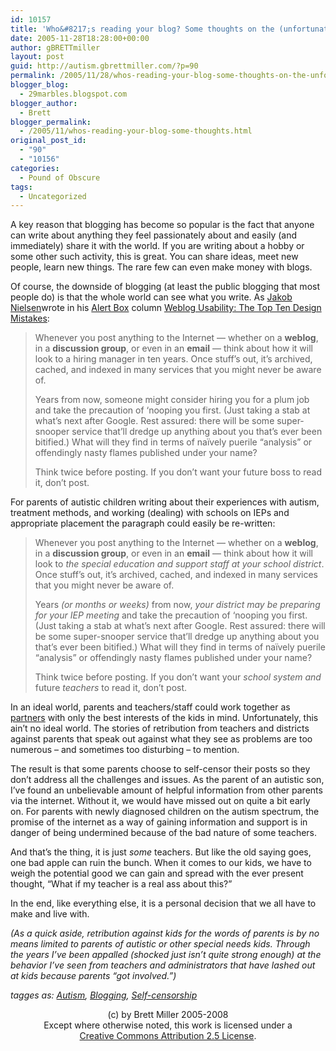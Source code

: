 ```yaml
---
id: 10157
title: 'Who&#8217;s reading your blog? Some thoughts on the (unfortunate) need for self-censorship'
date: 2005-11-28T18:28:00+00:00
author: gBRETTmiller
layout: post
guid: http://autism.gbrettmiller.com/?p=90
permalink: /2005/11/28/whos-reading-your-blog-some-thoughts-on-the-unfortunate-need-for-self-censorship/
blogger_blog:
  - 29marbles.blogspot.com
blogger_author:
  - Brett
blogger_permalink:
  - /2005/11/whos-reading-your-blog-some-thoughts.html
original_post_id:
  - "90"
  - "10156"
categories:
  - Pound of Obscure
tags:
  - Uncategorized
---
```

A key reason that blogging has become so popular is the fact that anyone can write about anything they feel passionately about and easily (and immediately) share it with the world. If you are writing about a hobby or some other such activity, this is great. You can share ideas, meet new people, learn new things. The rare few can even make money with blogs.

Of course, the downside of blogging (at least the public blogging that most people do) is that the whole world can see what you write. As [Jakob Nielsen](http://www.useit.com/)wrote in his [Alert Box](http://www.useit.com/alertbox) column [Weblog Usability: The Top Ten Design Mistakes](http://www.useit.com/alertbox/weblogs.html):

> Whenever you post anything to the Internet &#8212; whether on a <span style="font-weight:bold;">weblog</span>, in a <span style="font-weight:bold;">discussion group</span>, or even in an <span style="font-weight:bold;">email</span> &#8212; think about how it will look to a hiring manager in ten years. Once stuff&#8217;s out, it&#8217;s archived, cached, and indexed in many services that you might never be aware of.
> 
> Years from now, someone might consider hiring you for a plum job and take the precaution of &#8216;nooping you first. (Just taking a stab at what&#8217;s next after Google. Rest assured: there will be some super-snooper service that&#8217;ll dredge up anything about you that&#8217;s ever been bitified.) What will they find in terms of naïvely puerile &#8220;analysis&#8221; or offendingly nasty flames published under your name?
> 
> Think twice before posting. If you don&#8217;t want your future boss to read it, don&#8217;t post. 

For parents of autistic children writing about their experiences with autism, treatment methods, and working (dealing) with schools on IEPs and appropriate placement the paragraph could easily be re-written:

> Whenever you post anything to the Internet &#8212; whether on a <span style="font-weight:bold;">weblog</span>, in a <span style="font-weight:bold;">discussion group</span>, or even in an <span style="font-weight:bold;">email</span> &#8212; think about how it will look to <span style="font-style:italic;">the special education and support staff at your school district</span>. Once stuff&#8217;s out, it&#8217;s archived, cached, and indexed in many services that you might never be aware of.
> 
> Years <span style="font-style:italic;">(or months or weeks)</span> from now, <span style="font-style:italic;">your district may be preparing for your IEP meeting </span>and take the precaution of &#8216;nooping you first. (Just taking a stab at what&#8217;s next after Google. Rest assured: there will be some super-snooper service that&#8217;ll dredge up anything about you that&#8217;s ever been bitified.) What will they find in terms of naïvely puerile &#8220;analysis&#8221; or offendingly nasty flames published under your name?
> 
> Think twice before posting. If you don&#8217;t want your <span style="font-style:italic;">school system and </span>future <span style="font-style:italic;">teachers </span>to read it, don&#8217;t post. 

In an ideal world, parents and teachers/staff could work together as [partners](http://injectingsense.blogspot.com/2005/11/aggressively-seeking-partnerships.html) with only the best interests of the kids in mind. Unfortunately, this ain&#8217;t no ideal world. The stories of retribution from teachers and districts against parents that speak out against what they see as problems are too numerous &#8211; and sometimes too disturbing &#8211; to mention. 

The result is that some parents choose to self-censor their posts so they don&#8217;t address all the challenges and issues. As the parent of an autistic son, I&#8217;ve found an unbelievable amount of helpful information from other parents via the internet. Without it, we would have missed out on quite a bit early on. For parents with newly diagnosed children on the autism spectrum, the promise of the internet as a way of gaining information and support is in danger of being undermined because of the bad nature of some teachers.

And that&#8217;s the thing, it is just <span style="font-style:italic;">some</span> teachers. But like the old saying goes, one bad apple can ruin the bunch. When it comes to our kids, we have to weigh the potential good we can gain and spread with the ever present thought, &#8220;What if my teacher is a real ass about this?&#8221;

In the end, like everything else, it is a personal decision that we all have to make and live with.

<span style="font-style:italic;">(As a quick aside, retribution against kids for the words of parents is by no means limited to parents of autistic or other special needs kids. Through the years I&#8217;ve been appalled (shocked just isn&#8217;t quite strong enough) at the behavior I&#8217;ve seen from teachers and administrators that have lashed out at kids because parents &#8220;got involved.&#8221;)</span>

_tagges as: <a href="http://technorati.com/tag/autism" rel="tag">Autism</a>, <a href="http://technorati.com/tag/blogging" rel="tag">Blogging</a>, <a href="http://technorati.com/tag/Self-censorship" rel="tag">Self-censorship</a>_

<div class="blogger-post-footer">
  <p align="center">
    (c) by Brett Miller 2005-2008<br /> Except where otherwise noted, this work is licensed under a<br /> <a href="http://creativecommons.org/licenses/by/2.5/" rel="license">Creative Commons Attribution 2.5 License</a>.
  </p>
</div>